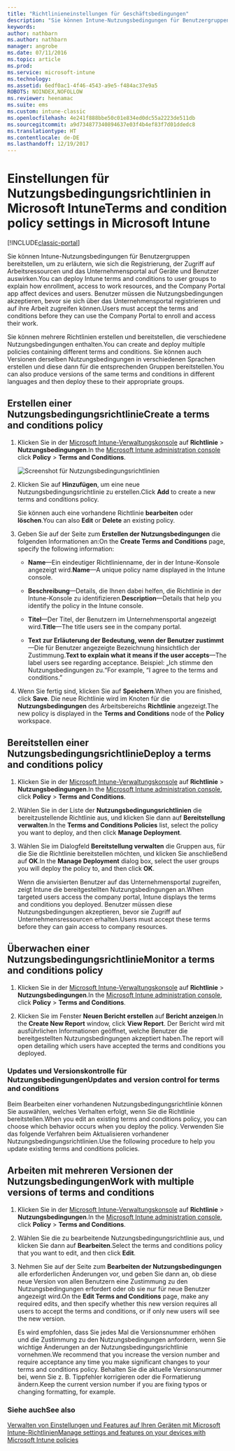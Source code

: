 ```yaml
---
title: "Richtlinieneinstellungen für Geschäftsbedingungen"
description: "Sie können Intune-Nutzungsbedingungen für Benutzergruppen bereitstellen, um zu erläutern, wie sich die Registrierung, der Zugriff auf Arbeitsressourcen und die Verwendung des Unternehmensportals auf Geräte und Benutzer auswirken."
keywords: 
author: nathbarn
ms.author: nathbarn
manager: angrobe
ms.date: 07/11/2016
ms.topic: article
ms.prod: 
ms.service: microsoft-intune
ms.technology: 
ms.assetid: 6edf0ac1-4f46-4543-a9e5-f484ac37e9a5
ROBOTS: NOINDEX,NOFOLLOW
ms.reviewer: heenamac
ms.suite: ems
ms.custom: intune-classic
ms.openlocfilehash: 4e241f888bbe50c01e834ed0dc55a2223de511db
ms.sourcegitcommit: a9d734877340894637e03f4b4ef83f7d01ddedc8
ms.translationtype: HT
ms.contentlocale: de-DE
ms.lasthandoff: 12/19/2017
---
```

# <a name="terms-and-condition-policy-settings-in-microsoft-intune"></a><span data-ttu-id="24a96-103">Einstellungen für Nutzungsbedingungsrichtlinien in Microsoft Intune</span><span class="sxs-lookup"><span data-stu-id="24a96-103">Terms and condition policy settings in Microsoft Intune</span></span>

[!INCLUDE[classic-portal](../includes/classic-portal.md)]

<span data-ttu-id="24a96-104">Sie können Intune-Nutzungsbedingungen für Benutzergruppen bereitstellen, um zu erläutern, wie sich die Registrierung, der Zugriff auf Arbeitsressourcen und das Unternehmensportal auf Geräte und Benutzer auswirken.</span><span class="sxs-lookup"><span data-stu-id="24a96-104">You can deploy Intune terms and conditions to user groups to explain how enrollment, access to work resources, and the Company Portal app affect devices and users.</span></span> <span data-ttu-id="24a96-105">Benutzer müssen die Nutzungsbedingungen akzeptieren, bevor sie sich über das Unternehmensportal registrieren und auf ihre Arbeit zugreifen können.</span><span class="sxs-lookup"><span data-stu-id="24a96-105">Users must accept the terms and conditions before they can use the Company Portal to enroll and access their work.</span></span>

<span data-ttu-id="24a96-106">Sie können mehrere Richtlinien erstellen und bereitstellen, die verschiedene Nutzungsbedingungen enthalten.</span><span class="sxs-lookup"><span data-stu-id="24a96-106">You can create and deploy multiple policies containing different terms and conditions.</span></span> <span data-ttu-id="24a96-107">Sie können auch Versionen derselben Nutzungsbedingungen in verschiedenen Sprachen erstellen und diese dann für die entsprechenden Gruppen bereitstellen.</span><span class="sxs-lookup"><span data-stu-id="24a96-107">You can also produce versions of the same terms and conditions in different languages and then deploy these to their appropriate groups.</span></span>

## <a name="create-a-terms-and-conditions-policy"></a><span data-ttu-id="24a96-108">Erstellen einer Nutzungsbedingungsrichtlinie</span><span class="sxs-lookup"><span data-stu-id="24a96-108">Create a terms and conditions policy</span></span>

1.  <span data-ttu-id="24a96-109">Klicken Sie in der [Microsoft Intune-Verwaltungskonsole](https://manage.microsoft.com) auf **Richtlinie** &gt; **Nutzungsbedingungen**.</span><span class="sxs-lookup"><span data-stu-id="24a96-109">In the [Microsoft Intune administration console](https://manage.microsoft.com) click **Policy** &gt; **Terms and Conditions**.</span></span>

    ![Screenshot für Nutzungsbedingungsrichtlinien](./media/pol-sa-terms-conditions.png)

2.  <span data-ttu-id="24a96-111">Klicken Sie auf **Hinzufügen**, um eine neue Nutzungsbedingungsrichtlinie zu erstellen.</span><span class="sxs-lookup"><span data-stu-id="24a96-111">Click **Add** to create a new terms and conditions policy.</span></span>

    <span data-ttu-id="24a96-112">Sie können auch eine vorhandene Richtlinie **bearbeiten** oder **löschen**.</span><span class="sxs-lookup"><span data-stu-id="24a96-112">You can also **Edit** or **Delete** an existing policy.</span></span>

3.  <span data-ttu-id="24a96-113">Geben Sie auf der Seite zum **Erstellen der Nutzungsbedingungen** die folgenden Informationen an:</span><span class="sxs-lookup"><span data-stu-id="24a96-113">On the **Create Terms and Conditions** page, specify the following information:</span></span>

    -   <span data-ttu-id="24a96-114">**Name**&mdash;Ein eindeutiger Richtlinienname, der in der Intune-Konsole angezeigt wird.</span><span class="sxs-lookup"><span data-stu-id="24a96-114">**Name**&mdash;A unique policy name displayed in the Intune console.</span></span>

    -   <span data-ttu-id="24a96-115">**Beschreibung**&mdash;Details, die Ihnen dabei helfen, die Richtlinie in der Intune-Konsole zu identifizieren.</span><span class="sxs-lookup"><span data-stu-id="24a96-115">**Description**&mdash;Details that help you identify the policy in the Intune console.</span></span>

    -   <span data-ttu-id="24a96-116">**Titel**&mdash;Der Titel, der Benutzern im Unternehmensportal angezeigt wird.</span><span class="sxs-lookup"><span data-stu-id="24a96-116">**Title**&mdash;The title users see in the company portal.</span></span>

    -   <span data-ttu-id="24a96-117">**Text zur Erläuterung der Bedeutung, wenn der Benutzer zustimmt**&mdash;Die für Benutzer angezeigte Bezeichnung hinsichtlich der Zustimmung.</span><span class="sxs-lookup"><span data-stu-id="24a96-117">**Text to explain what it means if the user accepts**&mdash;The label users see regarding acceptance.</span></span> <span data-ttu-id="24a96-118">Beispiel: „Ich stimme den Nutzungsbedingungen zu.“</span><span class="sxs-lookup"><span data-stu-id="24a96-118">For example, “I agree to the terms and conditions.”</span></span>

4.  <span data-ttu-id="24a96-119">Wenn Sie fertig sind, klicken Sie auf **Speichern**.</span><span class="sxs-lookup"><span data-stu-id="24a96-119">When you are finished, click **Save**.</span></span> <span data-ttu-id="24a96-120">Die neue Richtlinie wird im Knoten für die **Nutzungsbedingungen** des Arbeitsbereichs **Richtlinie** angezeigt.</span><span class="sxs-lookup"><span data-stu-id="24a96-120">The new policy is displayed in the **Terms and Conditions** node of the **Policy** workspace.</span></span>

## <a name="deploy-a-terms-and-conditions-policy"></a><span data-ttu-id="24a96-121">Bereitstellen einer Nutzungsbedingungsrichtlinie</span><span class="sxs-lookup"><span data-stu-id="24a96-121">Deploy a terms and conditions policy</span></span>

1.  <span data-ttu-id="24a96-122">Klicken Sie in der [Microsoft Intune-Verwaltungskonsole](https://manage.microsoft.com) auf **Richtlinie** &gt; **Nutzungsbedingungen**.</span><span class="sxs-lookup"><span data-stu-id="24a96-122">In the [Microsoft Intune administration console](https://manage.microsoft.com), click **Policy** &gt; **Terms and Conditions**.</span></span>

2.  <span data-ttu-id="24a96-123">Wählen Sie in der Liste der **Nutzungsbedingungsrichtlinien** die bereitzustellende Richtlinie aus, und klicken Sie dann auf **Bereitstellung verwalten**.</span><span class="sxs-lookup"><span data-stu-id="24a96-123">In the **Terms and Conditions Policies** list, select the policy you want to deploy, and then click **Manage Deployment**.</span></span>

3.  <span data-ttu-id="24a96-124">Wählen Sie im Dialogfeld **Bereitstellung verwalten** die Gruppen aus, für die Sie die Richtlinie bereitstellen möchten, und klicken Sie anschließend auf **OK**.</span><span class="sxs-lookup"><span data-stu-id="24a96-124">In the **Manage Deployment** dialog box, select the user groups you will deploy the policy to, and then click **OK**.</span></span>

    <span data-ttu-id="24a96-125">Wenn die anvisierten Benutzer auf das Unternehmensportal zugreifen, zeigt Intune die bereitgestellten Nutzungsbedingungen an.</span><span class="sxs-lookup"><span data-stu-id="24a96-125">When targeted users access the company portal, Intune displays the terms and conditions you deployed.</span></span> <span data-ttu-id="24a96-126">Benutzer müssen diese Nutzungsbedingungen akzeptieren, bevor sie Zugriff auf Unternehmensressourcen erhalten.</span><span class="sxs-lookup"><span data-stu-id="24a96-126">Users must accept these terms before they can gain access to company resources.</span></span>

## <a name="monitor-a-terms-and-conditions-policy"></a><span data-ttu-id="24a96-127">Überwachen einer Nutzungsbedingungsrichtlinie</span><span class="sxs-lookup"><span data-stu-id="24a96-127">Monitor a terms and conditions policy</span></span>

1.  <span data-ttu-id="24a96-128">Klicken Sie in der [Microsoft Intune-Verwaltungskonsole](https://manage.microsoft.com) auf **Richtlinie** &gt; **Nutzungsbedingungen**.</span><span class="sxs-lookup"><span data-stu-id="24a96-128">In the [Microsoft Intune administration console](https://manage.microsoft.com), click **Policy** &gt; **Terms and Conditions**.</span></span>

2.  <span data-ttu-id="24a96-129">Klicken Sie im Fenster **Neuen Bericht erstellen** auf **Bericht anzeigen**.</span><span class="sxs-lookup"><span data-stu-id="24a96-129">In the **Create New Report** window, click **View Report**.</span></span> <span data-ttu-id="24a96-130">Der Bericht wird mit ausführlichen Informationen geöffnet, welche Benutzer die bereitgestellten Nutzungsbedingungen akzeptiert haben.</span><span class="sxs-lookup"><span data-stu-id="24a96-130">The report will open detailing which users have accepted the terms and conditions you deployed.</span></span>

### <a name="updates-and-version-control-for-terms-and-conditions"></a><span data-ttu-id="24a96-131">Updates und Versionskontrolle für Nutzungsbedingungen</span><span class="sxs-lookup"><span data-stu-id="24a96-131">Updates and version control for terms and conditions</span></span>
<span data-ttu-id="24a96-132">Beim Bearbeiten einer vorhandenen Nutzungsbedingungsrichtlinie können Sie auswählen, welches Verhalten erfolgt, wenn Sie die Richtlinie bereitstellen.</span><span class="sxs-lookup"><span data-stu-id="24a96-132">When you edit an existing terms and conditions policy, you can choose which behavior occurs when you deploy the policy.</span></span> <span data-ttu-id="24a96-133">Verwenden Sie das folgende Verfahren beim Aktualisieren vorhandener Nutzungsbedingungsrichtlinien.</span><span class="sxs-lookup"><span data-stu-id="24a96-133">Use the following procedure to help you update existing terms and conditions policies.</span></span>

## <a name="work-with-multiple-versions-of-terms-and-conditions"></a><span data-ttu-id="24a96-134">Arbeiten mit mehreren Versionen der Nutzungsbedingungen</span><span class="sxs-lookup"><span data-stu-id="24a96-134">Work with multiple versions of terms and conditions</span></span>

1.  <span data-ttu-id="24a96-135">Klicken Sie in der [Microsoft Intune-Verwaltungskonsole](https://manage.microsoft.com) auf **Richtlinie** &gt; **Nutzungsbedingungen**.</span><span class="sxs-lookup"><span data-stu-id="24a96-135">In the [Microsoft Intune administration console](https://manage.microsoft.com), click **Policy** &gt; **Terms and Conditions**.</span></span>

2.  <span data-ttu-id="24a96-136">Wählen Sie die zu bearbeitende Nutzungsbedingungsrichtlinie aus, und klicken Sie dann auf **Bearbeiten**.</span><span class="sxs-lookup"><span data-stu-id="24a96-136">Select the terms and conditions policy that you want to edit, and then click **Edit**.</span></span>

3.  <span data-ttu-id="24a96-137">Nehmen Sie auf der Seite zum **Bearbeiten der Nutzungsbedingungen** alle erforderlichen Änderungen vor, und geben Sie dann an, ob diese neue Version von allen Benutzern eine Zustimmung zu den Nutzungsbedingungen erfordert oder ob sie nur für neue Benutzer angezeigt wird.</span><span class="sxs-lookup"><span data-stu-id="24a96-137">On the **Edit Terms and Conditions** page, make any required edits, and then specify whether this new version requires all users to accept the terms and conditions, or if only new users will see the new version.</span></span>

    <span data-ttu-id="24a96-138">Es wird empfohlen, dass Sie jedes Mal die Versionsnummer erhöhen und die Zustimmung zu den Nutzungsbedingungen anfordern, wenn Sie wichtige Änderungen an der Nutzungsbedingungsrichtlinie vornehmen.</span><span class="sxs-lookup"><span data-stu-id="24a96-138">We recommend that you increase the version number and require acceptance any time you make significant changes to your terms and conditions policy.</span></span> <span data-ttu-id="24a96-139">Behalten Sie die aktuelle Versionsnummer bei, wenn Sie z. B. Tippfehler korrigieren oder die Formatierung ändern.</span><span class="sxs-lookup"><span data-stu-id="24a96-139">Keep the current version number if you are fixing typos or changing formatting, for example.</span></span>

### <a name="see-also"></a><span data-ttu-id="24a96-140">Siehe auch</span><span class="sxs-lookup"><span data-stu-id="24a96-140">See also</span></span>
[<span data-ttu-id="24a96-141">Verwalten von Einstellungen und Features auf Ihren Geräten mit Microsoft Intune-Richtlinien</span><span class="sxs-lookup"><span data-stu-id="24a96-141">Manage settings and features on your devices with Microsoft Intune policies</span></span>](manage-settings-and-features-on-your-devices-with-microsoft-intune-policies.md)
